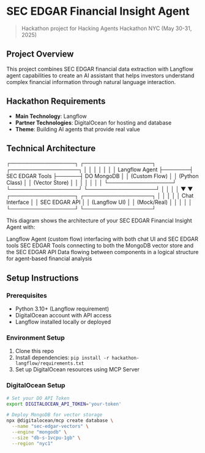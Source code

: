 # SEC EDGAR Financial Insight Agent

> Hackathon project for Hacking Agents Hackathon NYC (May 30-31, 2025)

## Project Overview

This project combines SEC EDGAR financial data extraction with Langflow agent capabilities to create an AI assistant that helps investors understand complex financial information through natural language interaction.

## Hackathon Requirements

- **Main Technology**: Langflow
- **Partner Technologies**: DigitalOcean for hosting and database
- **Theme**: Building AI agents that provide real value

## Technical Architecture

┌─────────────────┐       ┌──────────────────┐      ┌──────────────────┐
│                 │       │                  │      │                  │
│  Langflow Agent ├───────┤  SEC EDGAR Tools ├──────┤  DO MongoDB     │
│  (Custom Flow)  │       │  (Python Class)  │      │  (Vector Store)  │
│                 │       │                  │      │                  │
└─────────────────┘       └──────────────────┘      └──────────────────┘
        │                          │
        │                          │
        ▼                          ▼
┌─────────────────┐       ┌──────────────────┐
│                 │       │                  │
│  Chat Interface │       │  SEC EDGAR API   │
│  (Langflow UI)  │       │  (Mock/Real)     │
│                 │       │                  │
└─────────────────┘       └──────────────────┘

This diagram shows the architecture of your SEC EDGAR Financial Insight Agent with:

Langflow Agent (custom flow) interfacing with both chat UI and SEC EDGAR tools
SEC EDGAR Tools connecting to both the MongoDB vector store and the SEC EDGAR API
Data flowing between components in a logical structure for agent-based financial analysis

## Setup Instructions

### Prerequisites
- Python 3.10+ (Langflow requirement)
- DigitalOcean account with API access
- Langflow installed locally or deployed

### Environment Setup
1. Clone this repo
2. Install dependencies: `pip install -r hackathon-langflow/requirements.txt`
3. Set up DigitalOcean resources using MCP Server

### DigitalOcean Setup
```bash
# Set your DO API Token 
export DIGITALOCEAN_API_TOKEN='your-token'

# Deploy MongoDB for vector storage
npx @digitalocean/mcp create database \
  --name "sec-edgar-vectors" \
  --engine "mongodb" \
  --size "db-s-1vcpu-1gb" \
  --region "nyc1"

